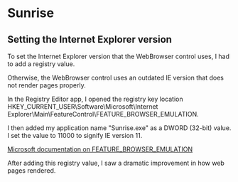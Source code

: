 # Sunrise

## Setting the Internet Explorer version

To set the Internet Explorer version that the WebBrowser control uses, I had to add a registry value.

Otherwise, the WebBrowser control uses an outdated IE version that does not render pages properly.

In the Registry Editor app, I opened the registry key location HKEY_CURRENT_USER\Software\Microsoft\Internet Explorer\Main\FeatureControl\FEATURE_BROWSER_EMULATION.

I then added my application name "Sunrise.exe" as a DWORD (32-bit) value. I set the value to 11000 to signify IE version 11.

[Microsoft documentation on FEATURE_BROWSER_EMULATION](https://docs.microsoft.com/en-us/troubleshoot/developer/browsers/development-website/ie-document-modes-faq#how-can-i-configure-browser-emulation-for-web-browser-controls-in-internet-explorer)

After adding this registry value, I saw a dramatic improvement in how web pages rendered.